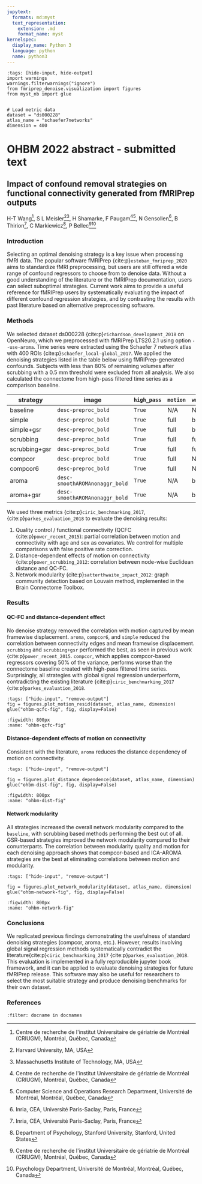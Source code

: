 ```yaml
---
jupytext:
  formats: md:myst
  text_representation:
    extension: .md
    format_name: myst
kernelspec:
  display_name: Python 3
  language: python
  name: python3
---
```


```{code-cell} python3
:tags: [hide-input, hide-output]
import warnings
warnings.filterwarnings("ignore")
from fmriprep_denoise.visualization import figures
from myst_nb import glue


# Load metric data
dataset = "ds000228"
atlas_name = "schaefer7networks"
dimension = 400

```

# OHBM 2022 abstract - submitted text

## Impact of confound removal strategies on functional connectivity generated from fMRIPrep outputs

H-T Wang[^1], S L Meisler[^2][^3], H Shamarke, F Paugam[^1][^4], N Gensollen[^5], B Thirion[^5], C Markiewicz[^6], P Bellec[^1][^7]

[^1]: Centre de recherche de l'institut Universitaire de gériatrie de Montréal (CRIUGM), Montréal, Québec, Canada

[^2]: Harvard University, MA, USA

[^3]: Massachusetts Institute of Technology, MA, USA

[^4]: Computer Science and Operations Research Department, Université de Montréal, Montréal, Québec, Canada

[^5]: Inria, CEA, Université Paris-Saclay, Paris, France

[^6]: Department of Psychology, Stanford University, Stanford, United States

[^7]: Psychology Department, Université de Montréal, Montréal, Québec, Canada

### Introduction

Selecting an optimal denoising strategy is a key issue when processing fMRI data. 
The popular software fMRIPrep {cite:p}`esteban_fmriprep_2020` aims to standardize fMRI preprocessing, 
but users are still offered a wide range of confound regressors to choose from to denoise data. 
Without a good understanding of the literature or the fMRIPrep documentation, 
users can select suboptimal strategies. 
Current work aims to provide a useful reference for fMRIPrep users by systematically evaluating the impact of different confound regression strategies, 
and by contrasting the results with past literature based on alternative preprocessing software.    

### Methods

We selected dataset ds000228 {cite:p}`richardson_development_2018` on OpenNeuro, which we preprocessed with fMRIPrep LTS20.2.1 using option `--use-aroma`. 
Time series were extracted using the Schaefer 7 network atlas with 400 ROIs {cite:p}`schaefer_local-global_2017`. 
We applied the denoising strategies listed in the table below using fMRIPrep-generated confounds. 
Subjects with less than 80% of remaining volumes after scrubbing with a 0.5 mm threshold were excluded from all analysis. 
We also calculated the connectome from high-pass filtered time series as a comparison baseline.


| strategy      | image                          | `high_pass` | `motion` | `wm_csf` | `global_signal` | `scrub` | `fd_thresh` | `compcor`     | `n_compcor` | `ica_aroma` | `demean` |
|---------------|--------------------------------|-------------|----------|----------|-----------------|---------|-------------|---------------|-------------|-------------|----------|
| baseline      | `desc-preproc_bold`            | `True`      | N/A      | N/A      | N/A             | N/A     | N/A         | N/A           | N/A         | N/A         | `True`   |
| simple        | `desc-preproc_bold`            | `True`      | full     | basic    | N/A             | N/A     | N/A         | N/A           | N/A         | N/A         | `True`   |
| simple+gsr    | `desc-preproc_bold`            | `True`      | full     | basic    | basic           | N/A     | N/A         | N/A           | N/A         | N/A         | `True`   |
| scrubbing     | `desc-preproc_bold`            | `True`      | full     | full     | N/A             | 5       | 0.5         | N/A           | N/A         | N/A         | `True`   |
| scrubbing+gsr | `desc-preproc_bold`            | `True`      | full     | full     | basic           | 5       | 0.5         | N/A           | N/A         | N/A         | `True`   |
| compcor       | `desc-preproc_bold`            | `True`      | full     | N/A      | N/A             | N/A     | N/A         | anat_combined | all         | N/A         | `True`   |
| compcor6      | `desc-preproc_bold`            | `True`      | full     | N/A      | N/A             | N/A     | N/A         | anat_combined | 6           | N/A         | `True`   |
| aroma         | `desc-smoothAROMAnonaggr_bold` | `True`      | N/A      | basic    | N/A             | N/A     | N/A         | N/A           | N/A         | full        | `True`   |
| aroma+gsr     | `desc-smoothAROMAnonaggr_bold` | `True`      | N/A      | basic    | basic           | N/A     | N/A         | N/A           | N/A         | full        | `True`   |

We used three metrics {cite:p}`ciric_benchmarking_2017`, {cite:p}`parkes_evaluation_2018` to evaluate the denoising results:
1. Quality control / functional connectivity (QCFC {cite:p}`power_recent_2015`): partial correlation between motion and connectivity with age and sex as covariates. We control for multiple comparisons with false positive rate correction.
2. Distance-dependent effects of motion on connectivity {cite:p}`power_scrubbing_2012`: correlation between node-wise Euclidean distance and QC-FC.
3. Network modularity {cite:p}`satterthwaite_impact_2012`: graph community detection based on Louvain method, implemented in the Brain Connectome Toolbox.

### Results

#### QC-FC and distance-dependent effect

No denoise strategy removed the correlation with motion captured by mean framewise displacement. 
`aroma`, `compcor6`, and `simple` reduced the correlation between connectivity edges and mean framewise displacement. 
`scrubbing` and `scrubbing+gsr` performed the best, as seen in previous work {cite:p}`power_recent_2015`. 
`compcor`, which applies compcor-based regressors covering 50% of the variance, performs worse than the connectome baseline created with high-pass filtered time series. 
Surprisingly, all strategies with global signal regression underperform, contradicting the existing literature {cite:p}`ciric_benchmarking_2017` {cite:p}`parkes_evaluation_2018`.

```{code-cell} python3
:tags: ["hide-input", "remove-output"]
fig = figures.plot_motion_resid(dataset, atlas_name, dimension)
glue("ohbm-qcfc-fig", fig, display=False)
```

```{glue:figure} ohbm-qcfc-fig
:figwidth: 800px
:name: "ohbm-qcfc-fig"
```

#### Distance-dependent effects of motion on connectivity

Consistent with the literature, `aroma` reduces the distance dependency of motion on connectivity. 

```{code-cell} python3
:tags: ["hide-input", "remove-output"]

fig = figures.plot_distance_dependence(dataset, atlas_name, dimension)
glue("ohbm-dist-fig", fig, display=False)
```

```{glue:figure} ohbm-dist-fig
:figwidth: 800px
:name: "ohbm-dist-fig"
```

#### Network modularity

All strategies increased the overall network modularity compared to the `baseline`, with scrubbing based methods performing the best out of all. 
GSR-based strategies improved the network modularity compared to their conunterparts.
The correlation between modularity quality and motion for each denoising approach shows that compcor-based and ICA-AROMA strategies are the best at eliminating correlations between motion and modularity.

```{code-cell} python3
:tags: ["hide-input", "remove-output"]

fig = figures.plot_network_modularity(dataset, atlas_name, dimension)
glue("ohbm-network-fig", fig, display=False)
```
```{glue:figure} ohbm-network-fig
:figwidth: 800px
:name: "ohbm-network-fig"
```

### Conclusions

We replicated previous findings demonstrating the usefulness of standard denoising strategies (compcor, aroma, etc.).
However, results involving global signal regression methods systematically contradict the literature{cite:p}`ciric_benchmarking_2017` {cite:p}`parkes_evaluation_2018`. 
This evaluation is implemented in a fully reproducible jupyter book framework, and it can be applied to evaluate denoising strategies for future fMRIPrep release. 
This software may also be useful for researchers to select the most suitable strategy and produce denoising benchmarks for their own dataset.                 


### References
```{bibliography}
:filter: docname in docnames
```
